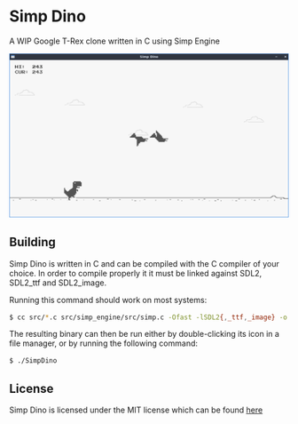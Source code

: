 # Simp Dino

A WIP Google T-Rex clone written in C using Simp Engine

![Game screenshot](images/GameScreenshot.png)

## Building

Simp Dino is written in C and can be compiled with the C compiler of your choice. In order to compile properly it it must be linked against SDL2, SDL2_ttf and SDL2_image.

Running this command should work on most systems:

```bash
$ cc src/*.c src/simp_engine/src/simp.c -Ofast -lSDL2{,_ttf,_image} -o SimpDino
```

The resulting binary can then be run either by double-clicking its icon in a file manager, or by running the following command:

```bash
$ ./SimpDino
```

## License

Simp Dino is licensed under the MIT license which can be found [here](LICENSE)
